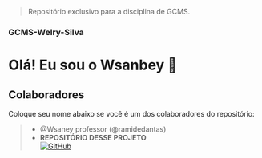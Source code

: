 > Repositório exclusivo para a disciplina de GCMS.

### GCMS-Welry-Silva


# Olá! Eu sou o Wsanbey 👋

## Colaboradores

Coloque seu nome abaixo se você é um dos colaboradores do repositório:

> * @Wsaney professor 
> (@ramidedantas)
> * **REPOSITÓRIO DESSE PROJETO**  
[![GitHub](https://img.shields.io/badge/GitHub-100000?style=for-the-badge&logo=github&logoColor=white)](https://github.com/Wsanbey/Praticas-GCMS.git)
